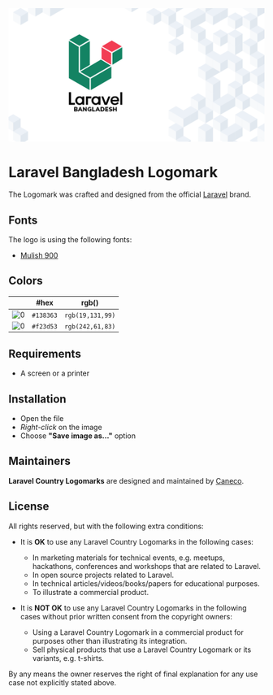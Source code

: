 <p align="center"><img src="/src/bd/socialcard.png" alt="Laravel Bangladesh Logomark"></p>

# Laravel Bangladesh Logomark

The Logomark was crafted and designed from the official [Laravel](https://github.com/laravel/art) brand.

## Fonts

The logo is using the following fonts:

- [Mulish 900](https://fonts.google.com/specimen/Mulish#900)

## Colors
|                                                                                                               |#hex    |rgb()           |
|---                                                                                                            |---     |---             |
|![0](https://res.cloudinary.com/caneco/image/upload/c_scale,co_rgb:138363,e_colorize:100,f_png/v1/pallete.svg)|`#138363`|`rgb(19,131,99)`|
|![0](https://res.cloudinary.com/caneco/image/upload/c_scale,co_rgb:f23d53,e_colorize:100,f_png/v1/pallete.svg)|`#f23d53`|`rgb(242,61,83)`|

## Requirements

- A screen or a printer

## Installation

- Open the file
- *Right-click* on the image
- Choose **"Save image as…"** option

## Maintainers

**Laravel Country Logomarks** are designed and maintained by [Caneco](https://twitter.com/caneco).

## License

All rights reserved, but with the following extra conditions:

- It is **OK** to use any Laravel Country Logomarks in the following cases:
    - In marketing materials for technical events, e.g. meetups, hackathons, conferences and workshops that are related to Laravel.
    - In open source projects related to Laravel.
    - In technical articles/videos/books/papers for educational purposes.
    - To illustrate a commercial product.

- It is **NOT OK** to use any Laravel Country Logomarks in the following cases without prior written consent from the copyright owners:
    - Using a Laravel Country Logomark in a commercial product for purposes other than illustrating its integration.
    - Sell physical products that use a Laravel Country Logomark or its variants, e.g. t-shirts.

By any means the owner reserves the right of final explanation for any use case not explicitly stated above.
